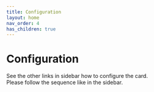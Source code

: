 ```yaml
---
title: Configuration
layout: home
nav_order: 4
has_children: true
---
```


# Configuration

See the other links in sidebar how to configure the card.
<br>
Please follow the sequence like in the sidebar.
